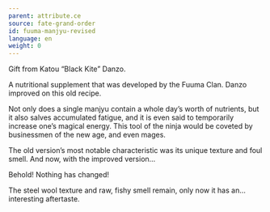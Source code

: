 ```yaml
---
parent: attribute.ce
source: fate-grand-order
id: fuuma-manjyu-revised
language: en
weight: 0
---
```


Gift from Katou “Black Kite” Danzo.

A nutritional supplement that was developed by the Fuuma Clan.
Danzo improved on this old recipe.

Not only does a single manjyu contain a whole day’s worth of nutrients, but it also salves accumulated fatigue, and it is even said to temporarily increase one’s magical energy.
This tool of the ninja would be coveted by businessmen of the new age, and even mages.

The old version’s most notable characteristic was its unique texture and foul smell. And now, with the improved version…

Behold!
Nothing has changed!

The steel wool texture and raw, fishy smell remain, only now it has an…interesting aftertaste.
